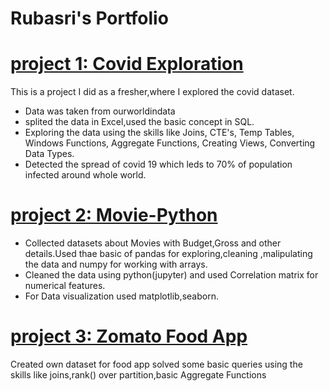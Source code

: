 # Rubasri's Portfolio

# [project 1: Covid Exploration](https://github.com/RubasriKumar/covid-exploration.git)

This is a project I did as a fresher,where I explored the covid dataset.

* Data was taken from ourworldindata
* splited the data in Excel,used the basic concept in SQL.
* Exploring the data using the skills like Joins, CTE's, Temp Tables, Windows Functions, Aggregate Functions, Creating Views, Converting Data Types.
* Detected the spread of covid 19 which leds to 70% of population infected around whole world.

# [project 2: Movie-Python](https://github.com/RubasriKumar/portfolio-projects/blob/main/movie%20portfolio.ipynb)

* Collected datasets about Movies with Budget,Gross and other details.Used thae basic of pandas  for exploring,cleaning ,malipulating the data and numpy for working with arrays.
* Cleaned the data using python(jupyter) and used Correlation matrix for numerical features.
* For Data visualization used matplotlib,seaborn.


# [project 3: Zomato Food App](https://github.com/RubasriKumar/portfolio-projects/blob/main/SQLzomato.sql)

Created own dataset for food app solved some basic queries using the skills like joins,rank() over partition,basic Aggregate Functions
